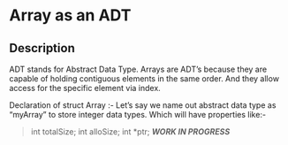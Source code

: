 # Array as an ADT

## Description
ADT stands for Abstract Data Type.
Arrays are ADT’s because they are capable of holding contiguous elements in the same order. And they allow access for the specific element via index.


Declaration of struct Array :-
Let’s say we name out abstract data type as “myArray” to store integer data types.
Which will have properties like:-
>   int totalSize;
   int alloSize;
   int *ptr;
***WORK IN PROGRESS***
